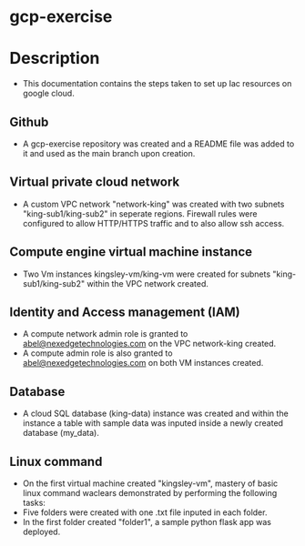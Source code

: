 # gcp-exercise 

# Description
- This documentation contains the steps taken to set up Iac resources on google cloud. 

## Github 
- A gcp-exercise repository was created and a README file was added to it and used as the main branch upon creation. 

## Virtual private cloud network
- A custom VPC network "network-king" was created with two subnets "king-sub1/king-sub2" in seperate regions. Firewall rules were configured to allow HTTP/HTTPS traffic and to also allow ssh access.

## Compute engine virtual machine instance
- Two Vm instances kingsley-vm/king-vm were created for subnets "king-sub1/king-sub2" within the VPC network created.

## Identity and Access management (IAM)
- A compute network admin role is granted to abel@nexedgetechnologies.com on the VPC network-king created.
- A compute admin role is also granted to abel@nexedgetechnologies.com on both VM instances created.

## Database 
- A cloud SQL database (king-data) instance was created and within the instance a table with sample data was inputed inside a newly created database (my_data). 

## Linux command
- On the first virtual machine created "kingsley-vm", mastery of basic linux command waclears demonstrated by performing the following tasks: 
- Five folders were created with one .txt file inputed in each folder.
- In the first folder created "folder1", a sample python flask app was deployed. 


